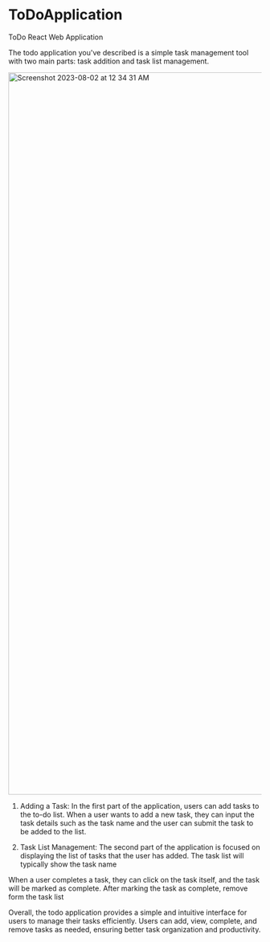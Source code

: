 # ToDoApplication
ToDo React Web Application


The todo application you've described is a simple task management tool with two main parts: task addition and task list management.

<img width="1439" alt="Screenshot 2023-08-02 at 12 34 31 AM" src="https://github.com/pranavbale/ToDoApplication/assets/78872729/f152e314-43c1-41e6-b7fa-5eb3016e1640">

1. Adding a Task:
In the first part of the application, users can add tasks to the to-do list. When a user wants to add a new task, they can input the task details such as the task name and the user can submit the task to be added to the list.

2. Task List Management:
The second part of the application is focused on displaying the list of tasks that the user has added. The task list will typically show the task name

When a user completes a task, they can click on the task itself, and the task will be marked as complete. After marking the task as complete, remove form the task list

Overall, the todo application provides a simple and intuitive interface for users to manage their tasks efficiently. Users can add, view, complete, and remove tasks as needed, ensuring better task organization and productivity.
